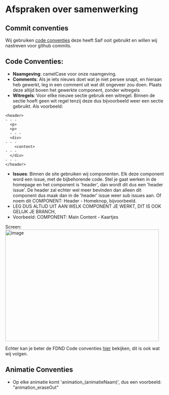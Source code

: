 # Afspraken over samenwerking

## Commit conventies
Wij gebruiken [code conventies](https://www.conventionalcommits.org/nl/v1.0.0/) deze heeft Saif ooit gebruikt en willen wij nastreven voor github commits. 

## Code Conventies:
- **Naamgeving**: camelCase voor onze naamgeving.
- **Comments**: Als je iets nieuws doet wat je niet persee snapt, en hieraan heb gewerkt, leg in een comment uit wat dit ongeveer zou doen. Plaats deze altijd boven het gewerkte component, zonder witregels
- **Witregels**: Voor ellke nieuwe sectie gebruik een witregel. Binnen de sectie hoeft geen wit regel tenzij deze dus bijvoorbeeld weer een sectie gebruikt. Als voorbeeld:
```
<header>
- - -
  <p>
  <p>
  - - -
  <div>
- - -
    <content>
- - -
  </div>
- - -
</header>
```

- **Issues**: Binnen de site gebruiken wij componenten. Elk deze component word een issue, met de bijbehorende code. Stel je gaat werken in de homepage en het component is 'header', dan wordt dit dus een 'header issue'. De header zal echter wel meer bevinden dan alleen dit component dus maak dan in de 'header' issue weer sub issues aan. Of noem dit COMPONENT: Header - Homeknop, bijvoorbeeld.
- LEG DUS ALTIJD UIT AAN WELK COMPONENT JE WERKT, DIT IS OOK GELIJK JE BRANCH,
- Voorbeeld: COMPONENT: Main Content - Kaartjes

Screen:
<img width="484" height="352" alt="image" src="https://github.com/user-attachments/assets/16f03703-3083-4d72-b1b8-e129ec79c936" />


Echter kan je beter de FDND Code conventies [hier](https://github.com/fdnd-agency/.github/wiki/Code-conventions) bekijken, dit is ook wat wij volgen.

## Animatie Conventies
- Op elke animatie komt 'animation_(animatieNaam)', dus een voorbeeld:  "animation_eraseOut"
